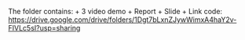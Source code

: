 The folder contains:
    + 3 video demo
    + Report
    + Slide
    + Link code: https://drive.google.com/drive/folders/1Dgt7bLxnZJywWimxA4haY2v-FIVLc5sI?usp=sharing